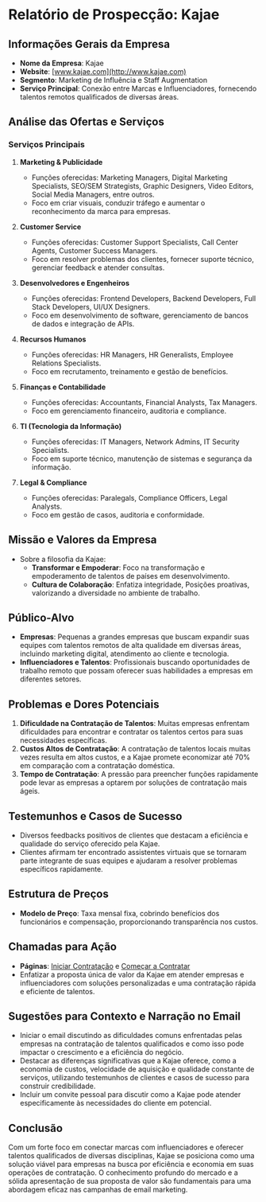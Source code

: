 # Relatório de Prospecção: Kajae

## Informações Gerais da Empresa
- **Nome da Empresa**: Kajae
- **Website**: [www.kajae.com](http://www.kajae.com)
- **Segmento**: Marketing de Influência e Staff Augmentation
- **Serviço Principal**: Conexão entre Marcas e Influenciadores, fornecendo talentos remotos qualificados de diversas áreas.

## Análise das Ofertas e Serviços
### Serviços Principais
1. **Marketing & Publicidade**
   - Funções oferecidas: Marketing Managers, Digital Marketing Specialists, SEO/SEM Strategists, Graphic Designers, Video Editors, Social Media Managers, entre outros.
   - Foco em criar visuais, conduzir tráfego e aumentar o reconhecimento da marca para empresas.

2. **Customer Service**
   - Funções oferecidas: Customer Support Specialists, Call Center Agents, Customer Success Managers.
   - Foco em resolver problemas dos clientes, fornecer suporte técnico, gerenciar feedback e atender consultas.

3. **Desenvolvedores e Engenheiros**
   - Funções oferecidas: Frontend Developers, Backend Developers, Full Stack Developers, UI/UX Designers.
   - Foco em desenvolvimento de software, gerenciamento de bancos de dados e integração de APIs.

4. **Recursos Humanos**
   - Funções oferecidas: HR Managers, HR Generalists, Employee Relations Specialists.
   - Foco em recrutamento, treinamento e gestão de benefícios.

5. **Finanças e Contabilidade**
   - Funções oferecidas: Accountants, Financial Analysts, Tax Managers.
   - Foco em gerenciamento financeiro, auditoria e compliance.

6. **TI (Tecnologia da Informação)**
   - Funções oferecidas: IT Managers, Network Admins, IT Security Specialists.
   - Foco em suporte técnico, manutenção de sistemas e segurança da informação.

7. **Legal & Compliance**
   - Funções oferecidas: Paralegals, Compliance Officers, Legal Analysts.
   - Foco em gestão de casos, auditoria e conformidade.

## Missão e Valores da Empresa
- Sobre a filosofia da Kajae:
  - **Transformar e Empoderar**: Foco na transformação e empoderamento de talentos de países em desenvolvimento.
  - **Cultura de Colaboração**: Enfatiza integridade, Posições proativas, valorizando a diversidade no ambiente de trabalho.

## Público-Alvo
- **Empresas**: Pequenas a grandes empresas que buscam expandir suas equipes com talentos remotos de alta qualidade em diversas áreas, incluindo marketing digital, atendimento ao cliente e tecnologia.
- **Influenciadores e Talentos**: Profissionais buscando oportunidades de trabalho remoto que possam oferecer suas habilidades a empresas em diferentes setores.

## Problemas e Dores Potenciais
1. **Dificuldade na Contratação de Talentos**: Muitas empresas enfrentam dificuldades para encontrar e contratar os talentos certos para suas necessidades específicas.
2. **Custos Altos de Contratação**: A contratação de talentos locais muitas vezes resulta em altos custos, e a Kajae promete economizar até 70% em comparação com a contratação doméstica.
3. **Tempo de Contratação**: A pressão para preencher funções rapidamente pode levar as empresas a optarem por soluções de contratação mais ágeis.

## Testemunhos e Casos de Sucesso
- Diversos feedbacks positivos de clientes que destacam a eficiência e qualidade do serviço oferecido pela Kajae. 
- Clientes afirmam ter encontrado assistentes virtuais que se tornaram parte integrante de suas equipes e ajudaram a resolver problemas específicos rapidamente.

## Estrutura de Preços
- **Modelo de Preço**: Taxa mensal fixa, cobrindo benefícios dos funcionários e compensação, proporcionando transparência nos custos.

## Chamadas para Ação
- **Páginas**: [Iniciar Contratação](https://www.kajae.com/contact-us/) e [Começar a Contratar](https://www.kajae.com/join-us/)
- Enfatizar a proposta única de valor da Kajae em atender empresas e influenciadores com soluções personalizadas e uma contratação rápida e eficiente de talentos.

## Sugestões para Contexto e Narração no Email
- Iniciar o email discutindo as dificuldades comuns enfrentadas pelas empresas na contratação de talentos qualificados e como isso pode impactar o crescimento e a eficiência do negócio.
- Destacar as diferenças significativas que a Kajae oferece, como a economia de custos, velocidade de aquisição e qualidade constante de serviços, utilizando testemunhos de clientes e casos de sucesso para construir credibilidade.
- Incluir um convite pessoal para discutir como a Kajae pode atender especificamente às necessidades do cliente em potencial. 

## Conclusão
Com um forte foco em conectar marcas com influenciadores e oferecer talentos qualificados de diversas disciplinas, Kajae se posiciona como uma solução viável para empresas na busca por eficiência e economia em suas operações de contratação. O conhecimento profundo do mercado e a sólida apresentação de sua proposta de valor são fundamentais para uma abordagem eficaz nas campanhas de email marketing.